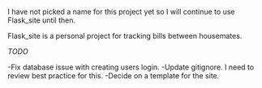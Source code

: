 I have not picked a name for this project yet so I will continue to use Flask_site until then.

Flask_site is a personal project for tracking bills between housemates.

*TODO*

-Fix database issue with creating users login.
-Update gitignore. I need to review best practice for this.
-Decide on a template for the site.

